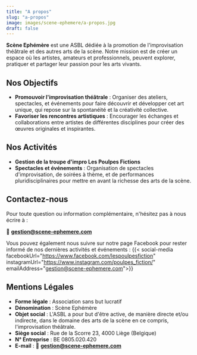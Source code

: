 ```yaml
---
title: "A propos"
slug: "a-propos"
image: images/scene-ephemere/a-propos.jpg
draft: false
---
```

**Scène Ephémère** est une ASBL dédiée à la promotion de l'improvisation théâtrale et des autres arts de la scène. Notre mission est de créer un espace où les artistes, amateurs et professionnels, peuvent explorer, pratiquer et partager leur passion pour les arts vivants.

## Nos Objectifs

- **Promouvoir l'improvisation théâtrale** : Organiser des ateliers, spectacles, et événements pour faire découvrir et développer cet art unique, qui repose sur la spontanéité et la créativité collective.
- **Favoriser les rencontres artistiques** : Encourager les échanges et collaborations entre artistes de différentes disciplines pour créer des œuvres originales et inspirantes.

## Nos Activités

- **Gestion de la troupe d'impro Les Poulpes Fictions** 
- **Spectacles et événements** : Organisation de spectacles d'improvisation, de soirées à thème, et de performances pluridisciplinaires pour mettre en avant la richesse des arts de la scène.

## Contactez-nous

Pour toute question ou information complémentaire, n'hésitez pas à nous écrire à :

📧 **[gestion@scene-ephemere.com](mailto:gestion@scene-ephemere.com)**

Vous pouvez également nous suivre sur notre page Facebook pour rester informé de nos dernières activités et événements :
  {{< social-media facebookUrl="https://www.facebook.com/lespoulpesfiction" instagramUrl="https://www.instagram.com/poulpes_fiction/" emailAddress="gestion@scene-ephemere.com">}}

## Mentions Légales

- **Forme légale** : Association sans but lucratif
- **Dénomination** : Scène Ephémère
- **Objet social** : L'ASBL a pour but d'être active, de manière directe et/ou indirecte, dans le domaine des arts de la scène en ce compris, l'improvisation théâtrale.
- **Siège social** : Rue de la Scorre 23, 4000 Liège (Belgique)
- **N° Entreprise** : BE 0805.020.420
- **E-mail** : 📧 **[gestion@scene-ephemere.com](mailto:gestion@scene-ephemere.com)**
